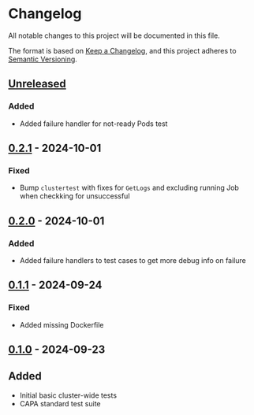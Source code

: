 # Changelog

All notable changes to this project will be documented in this file.

The format is based on [Keep a Changelog](https://keepachangelog.com/en/1.0.0/),
and this project adheres to [Semantic Versioning](https://semver.org/spec/v2.0.0.html).

## [Unreleased]

### Added

- Added failure handler for not-ready Pods test

## [0.2.1] - 2024-10-01

### Fixed

- Bump `clustertest` with fixes for `GetLogs` and excluding running Job when checkking for unsuccessful

## [0.2.0] - 2024-10-01

### Added

- Added failure handlers to test cases to get more debug info on failure

## [0.1.1] - 2024-09-24

### Fixed

- Added missing Dockerfile

## [0.1.0] - 2024-09-23

## Added

- Initial basic cluster-wide tests
- CAPA standard test suite

[Unreleased]: https://github.com/giantswarm/management-cluster-test-suites/compare/v0.2.1...HEAD
[0.2.1]: https://github.com/giantswarm/management-cluster-test-suites/compare/v0.2.0...v0.2.1
[0.2.0]: https://github.com/giantswarm/management-cluster-test-suites/compare/v0.1.1...v0.2.0
[0.1.1]: https://github.com/giantswarm/management-cluster-test-suites/compare/v0.1.0...v0.1.1
[0.1.0]: https://github.com/giantswarm/management-cluster-test-suites/releases/tag/v0.1.0
